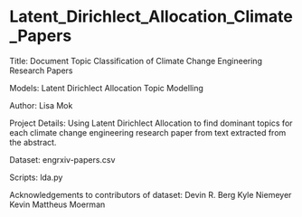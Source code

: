 # Latent_Dirichlect_Allocation_Climate_Papers

Title: Document Topic Classification of Climate Change Engineering Research Papers

Models: Latent Dirichlect Allocation Topic Modelling

Author: Lisa Mok

Project Details:  Using Latent Dirichlect Allocation to find dominant topics for each climate change engineering research paper from text extracted from the abstract.

Dataset: engrxiv-papers.csv

Scripts: lda.py

Acknowledgements to contributors of dataset: Devin R. Berg Kyle Niemeyer Kevin Mattheus Moerman
